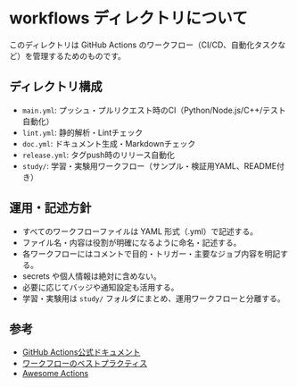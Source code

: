 # workflows ディレクトリについて

このディレクトリは GitHub Actions のワークフロー（CI/CD、自動化タスクなど）を管理するためのものです。

## ディレクトリ構成
- `main.yml`: プッシュ・プルリクエスト時のCI（Python/Node.js/C++/テスト自動化）
- `lint.yml`: 静的解析・Lintチェック
- `doc.yml`: ドキュメント生成・Markdownチェック
- `release.yml`: タグpush時のリリース自動化
- `study/`: 学習・実験用ワークフロー（サンプル・検証用YAML、README付き）

## 運用・記述方針
- すべてのワークフローファイルは YAML 形式（.yml）で記述する。
- ファイル名・内容は役割が明確になるように命名・記述する。
- 各ワークフローにはコメントで目的・トリガー・主要なジョブ内容を明記する。
- secrets や個人情報は絶対に含めない。
- 必要に応じてバッジや通知設定も活用する。
- 学習・実験用は `study/` フォルダにまとめ、運用ワークフローと分離する。

## 参考
- [GitHub Actions公式ドキュメント](https://docs.github.com/ja/actions)
- [ワークフローのベストプラクティス](https://docs.github.com/ja/actions/using-workflows/workflow-syntax-for-github-actions)
- [Awesome Actions](https://github.com/sdras/awesome-actions)
